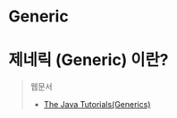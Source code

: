 Generic
===

# 제네릭 (Generic) 이란?



> 웹문서
> - [The Java Tutorials(Generics)](https://docs.oracle.com/javase/tutorial/java/generics/index.html)